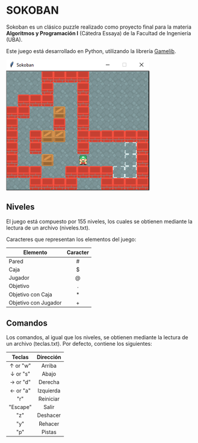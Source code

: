 # SOKOBAN

Sokoban es un clásico puzzle realizado como proyecto final para la materia **Algoritmos y Programación I** (Cátedra Essaya) de la Facultad de Ingeniería (UBA).

Este juego está desarrollado en Python, utilizando la librería [Gamelib](https://dessaya.github.io/python-gamelib/ "Gamelib").

![](https://github.com/AlexiaAroa/Sokoban-Python/blob/master/img/sokoban.png)

## Niveles
El juego está compuesto por 155 niveles, los cuales se obtienen mediante la lectura de un archivo (niveles.txt).

Caracteres que representan los elementos del juego:


| Elemento  | Caracter  |
| ------------ |:------------:|
| Pared  | #  |
| Caja  | $  |
| Jugador  | @  |
| Objetivo  | .  |
| Objetivo con Caja  | *  |
| Objetivo con Jugador  | +  |

## Comandos
Los comandos, al igual que los niveles, se obtienen mediante la lectura de un archivo (teclas.txt). Por defecto, contiene los siguientes:

| Teclas  | Dirección  |
|:------------:|:------------:|
| ↑ or "w" | Arriba  |
| ↓ or "s"  | Abajo  |
| → or "d"  | Derecha  |
| ← or "a"  | Izquierda |
| "r"  | Reiniciar  |
| "Escape"  | Salir  |
| "z"  | Deshacer  |
| "y"  | Rehacer  |
| "p"  | Pistas  |
